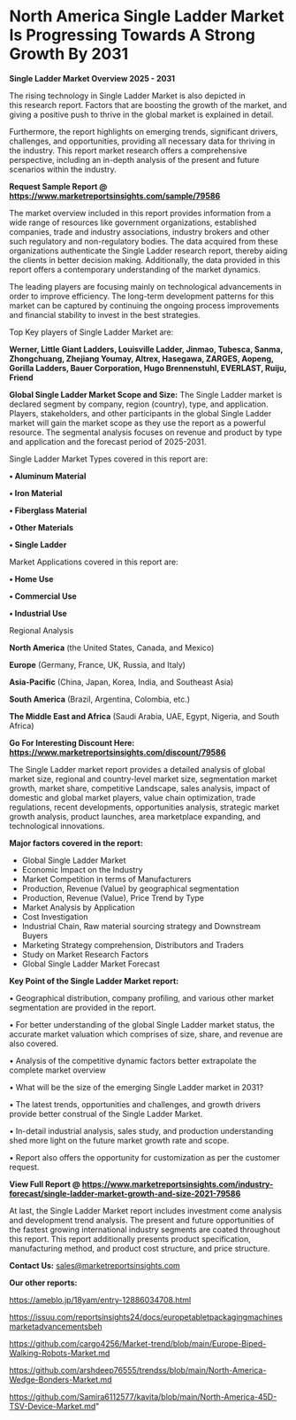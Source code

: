 # North America Single Ladder Market Is Progressing Towards A Strong Growth By 2031

<Strong> Single Ladder Market Overview 2025 - 2031</strong>

The rising technology in Single Ladder Market is also depicted in this research report. Factors that are boosting the growth of the market, and giving a positive push to thrive in the global market is explained in detail.

Furthermore, the report highlights on emerging trends, significant drivers, challenges, and opportunities, providing all necessary data for thriving in the industry. This report market research offers a comprehensive perspective, including an in-depth analysis of the present and future scenarios within the industry.

<strong>Request Sample Report @ <a href=https://www.marketreportsinsights.com/sample/79586>https://www.marketreportsinsights.com/sample/79586</a></strong>

The market overview included in this report provides information from a wide range of resources like government organizations, established companies, trade and industry associations, industry brokers and other such regulatory and non-regulatory bodies. The data acquired from these organizations authenticate the Single Ladder research report, thereby aiding the clients in better decision making. Additionally, the data provided in this report offers a contemporary understanding of the market dynamics.

The leading players are focusing mainly on technological advancements in order to improve efficiency. The long-term development patterns for this market can be captured by continuing the ongoing process improvements and financial stability to invest in the best strategies.

Top Key players of Single Ladder Market are:

<strong>Werner, Little Giant Ladders, Louisville Ladder, Jinmao, Tubesca, Sanma, Zhongchuang, Zhejiang Youmay, Altrex, Hasegawa, ZARGES, Aopeng, Gorilla Ladders, Bauer Corporation, Hugo Brennenstuhl, EVERLAST, Ruiju, Friend</strong>

<strong><b>Global Single Ladder Market Scope and Size:</b></strong>
The Single Ladder market is declared segment by company, region (country), type, and application. Players, stakeholders, and other participants in the global Single Ladder market will gain the market scope as they use the report as a powerful resource. The segmental analysis focuses on revenue and product by type and application and the forecast period of 2025-2031.

Single Ladder Market Types covered in this report are:

<strong>• Aluminum Material

• Iron Material

• Fiberglass Material

• Other Materials

• Single Ladder</strong>

Market Applications covered in this report are:

<strong>• Home Use

• Commercial Use

• Industrial Use</strong> 

Regional Analysis

<strong>North America</strong> (the United States, Canada, and Mexico)

<strong>Europe</strong> (Germany, France, UK, Russia, and Italy)

<strong>Asia-Pacific</strong> (China, Japan, Korea, India, and Southeast Asia)

<strong>South America</strong> (Brazil, Argentina, Colombia, etc.)

<strong>The Middle East and Africa</strong> (Saudi Arabia, UAE, Egypt, Nigeria, and South Africa)

<strong>Go For Interesting Discount Here: <a href=https://www.marketreportsinsights.com/discount/79586>https://www.marketreportsinsights.com/discount/79586</a></strong>

The Single Ladder market report provides a detailed analysis of global market size, regional and country-level market size, segmentation market growth, market share, competitive Landscape, sales analysis, impact of domestic and global market players, value chain optimization, trade regulations, recent developments, opportunities analysis, strategic market growth analysis, product launches, area marketplace expanding, and technological innovations.

<strong><b>Major factors covered in the report:</b></strong>
<ul>
  <li>Global Single Ladder Market </li>
  <li>Economic Impact on the Industry</li>
  <li>Market Competition in terms of Manufacturers</li>
  <li>Production, Revenue (Value) by geographical segmentation</li>
  <li>Production, Revenue (Value), Price Trend by Type</li>
  <li>Market Analysis by Application</li>
  <li>Cost Investigation</li>
  <li>Industrial Chain, Raw material sourcing strategy and Downstream Buyers</li>
  <li>Marketing Strategy comprehension, Distributors and Traders</li>
  <li>Study on Market Research Factors</li>
  <li>Global Single Ladder Market Forecast</li>
</ul>

<strong><b>Key Point of the Single Ladder Market report:</b></strong>

• Geographical distribution, company profiling, and various other market segmentation are provided in the report.

• For better understanding of the global Single Ladder market status, the accurate market valuation which comprises of size, share, and revenue are also covered.

• Analysis of the competitive dynamic factors better extrapolate the complete market overview

• What will be the size of the emerging Single Ladder market in 2031?

• The latest trends, opportunities and challenges, and growth drivers provide better construal of the Single Ladder Market.

• In-detail industrial analysis, sales study, and production understanding shed more light on the future market growth rate and scope.

• Report also offers the opportunity for customization as per the customer request.

<strong><b>View Full Report @ <a href=https://www.marketreportsinsights.com/industry-forecast/single-ladder-market-growth-and-size-2021-79586>https://www.marketreportsinsights.com/industry-forecast/single-ladder-market-growth-and-size-2021-79586</a></b></strong>


At last, the Single Ladder Market report includes investment come analysis and development trend analysis. The present and future opportunities of the fastest growing international industry segments are coated throughout this report. This report additionally presents product specification, manufacturing method, and product cost structure, and price structure.

<strong>Contact Us:</strong>
sales@marketreportsinsights.com

<strong>Our other reports:</strong>

<a href=https://ameblo.jp/18yam/entry-12886034708.html>https://ameblo.jp/18yam/entry-12886034708.html</a>

<a href=https://issuu.com/reportsinsights24/docs/europetabletpackagingmachinesmarketadvancementsbeh>https://issuu.com/reportsinsights24/docs/europetabletpackagingmachinesmarketadvancementsbeh</a>

<a href=https://github.com/cargo4256/Market-trend/blob/main/Europe-Biped-Walking-Robots-Market.md>https://github.com/cargo4256/Market-trend/blob/main/Europe-Biped-Walking-Robots-Market.md</a>

<a href=https://github.com/arshdeep76555/trendss/blob/main/North-America-Wedge-Bonders-Market.md>https://github.com/arshdeep76555/trendss/blob/main/North-America-Wedge-Bonders-Market.md</a>

<a href=https://github.com/Samira6112577/kavita/blob/main/North-America-45D-TSV-Device-Market.md>https://github.com/Samira6112577/kavita/blob/main/North-America-45D-TSV-Device-Market.md</a>"
